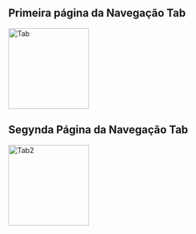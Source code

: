 ## Primeira página da Navegação Tab
<img width="161" alt="Tab" src="https://github.com/user-attachments/assets/d52f486e-0640-49c0-96fd-0f02aa8599cb" />

## Segynda Página da Navegação Tab
<img width="161" alt="Tab2" src="https://github.com/user-attachments/assets/30ceded1-4fbc-4f30-bbec-9396b7e683a7" />
